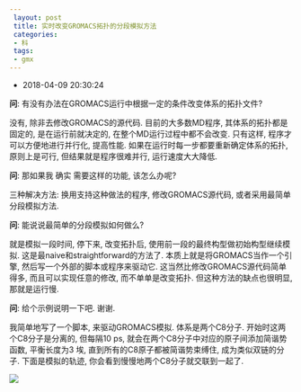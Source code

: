 ```yaml
---
 layout: post
 title: 实时改变GROMACS拓扑的分段模拟方法
 categories:
 - 科
 tags:
 - gmx
---
```


- 2018-04-09 20:30:24

__问__: 有没有办法在GROMACS运行中根据一定的条件改变体系的拓扑文件?

没有, 除非去修改GROMACS的源代码. 目前的大多数MD程序, 其体系的拓扑都是固定的, 是在运行前就决定的, 在整个MD运行过程中都不会改变. 只有这样, 程序才可以方便地进行并行化, 提高性能. 如果在运行时每一步都要重新确定体系的拓扑, 原则上是可行, 但结果就是程序很难并行, 运行速度大大降低.

__问__: 那如果我  确实  需要这样的功能, 该怎么办呢?

三种解决方法: 换用支持这种做法的程序, 修改GROMACS源代码, 或者采用最简单分段模拟方法.

__问__: 能说说最简单的分段模拟如何做么?

就是模拟一段时间, 停下来, 改变拓扑后, 使用前一段的最终构型做初始构型继续模拟. 这是最naive和straightforward的方法了. 本质上就是将GROMACS当作一个引擎, 然后写一个外部的脚本或程序来驱动它. 这当然比修改GROMACS源代码简单得多, 而且可以实现任意的修改, 而不单单是改变拓扑. 但这种方法的缺点也很明显, 那就是运行慢.

__问__: 给个示例说明一下吧. 谢谢.

我简单地写了一个脚本, 来驱动GROMACS模拟. 体系是两个C8分子. 开始时这两个C8分子是分离的, 但每隔10 ps, 就会在两个C8分子中对应的原子间添加简谐势函数, 平衡长度为3 埃, 直到所有的C8原子都被简谐势束缚住, 成为类似双链的分子. 下面是模拟的轨迹, 你会看到慢慢地两个C8分子就交联到一起了.

![](https://jerkwin.github.io/pic/2016/C8.gif)
